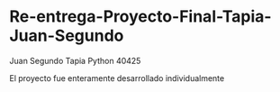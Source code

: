 # Re-entrega-Proyecto-Final-Tapia-Juan-Segundo
Juan Segundo Tapia
Python
40425

El proyecto fue enteramente desarrollado individualmente
